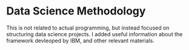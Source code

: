 # Data Science Methodology
This is not related to actual programming, but instead focused on structuring data science projects. I added useful information about the framework devleoped by IBM, and other relevant materials.
